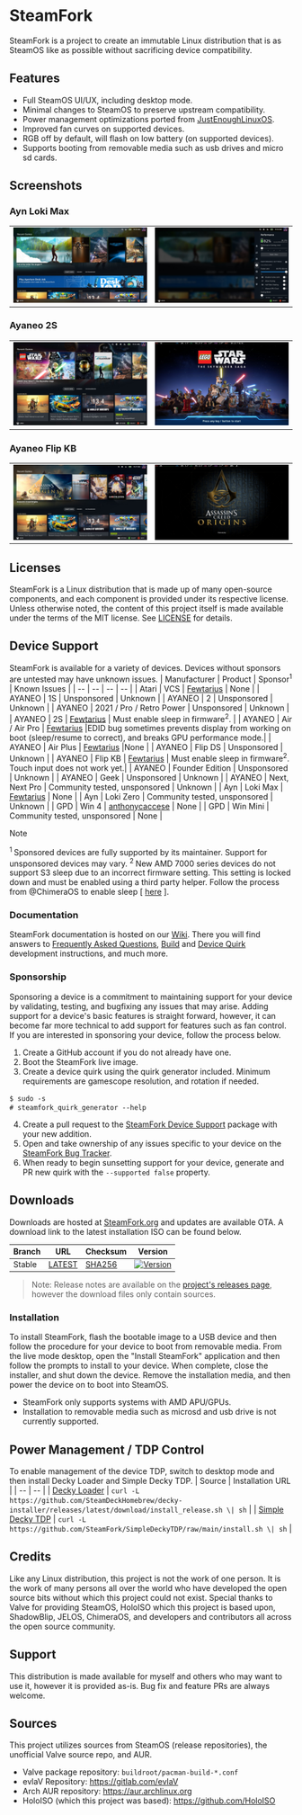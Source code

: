 # SteamFork
SteamFork is a project to create an immutable Linux distribution that is as SteamOS like as possible without sacrificing device compatibility.

## Features
* Full SteamOS UI/UX, including desktop mode.
* Minimal changes to SteamOS to preserve upstream compatibility.
* Power management optimizations ported from [JustEnoughLinuxOS](https://github.com/JustEnoughLinuxOS).
* Improved fan curves on supported devices.
* RGB off by default, will flash on low battery (on supported devices).
* Supports booting from removable media such as usb drives and micro sd cards.

## Screenshots
### Ayn Loki Max
<table>
  <tr>
    <td><img src="https://raw.githubusercontent.com/SteamFork/.github/main/profile/.images/20240525-max-1.jpg"/></td>
    <td><img src="https://raw.githubusercontent.com/SteamFork/.github/main/profile/.images/20240525-max-2.jpg"/></td>
  </tr>
</table>

### Ayaneo 2S
<table>
  <tr>
    <td><img src="https://raw.githubusercontent.com/SteamFork/.github/main/profile/.images/20240525-2s-1.jpg"/></td>
    <td><img src="https://raw.githubusercontent.com/SteamFork/.github/main/profile/.images/20240525-2s-2.jpg"/></td>
  </tr>
</table>

### Ayaneo Flip KB
<table>
  <tr>
    <td><img src="https://raw.githubusercontent.com/SteamFork/.github/main/profile/.images/20240525-flip-1.jpg"/></td>
    <td><img src="https://raw.githubusercontent.com/SteamFork/.github/main/profile/.images/20240525-flip-2.jpg"/></td>
  </tr>
</table>

## Licenses
SteamFork is a Linux distribution that is made up of many open-source components, and each component is provided under its respective license.  Unless otherwise noted, the content of this project itself is made available under the terms of the MIT license.  See [LICENSE](LICENSE) for details.

## Device Support
SteamFork is available for a variety of devices.  Devices without sponsors are untested may have unknown issues.
| Manufacturer | Product | Sponsor<sup>1</sup> | Known Issues |
| -- | -- | -- | -- |
| Atari | VCS | [Fewtarius](https://github.com/fewtarius) | None |
| AYANEO | 1S | Unsponsored | Unknown |
| AYANEO | 2 | Unsponsored | Unknown |
| AYANEO | 2021 / Pro / Retro Power | Unsponsored | Unknown |
| AYANEO | 2S | [Fewtarius](https://github.com/fewtarius) | Must enable sleep in firmware<sup>2</sup>. |
| AYANEO | Air / Air Pro | [Fewtarius](https://github.com/fewtarius) |EDID bug sometimes prevents display from working on boot (sleep/resume to correct), and breaks GPU performance mode.|
| AYANEO | Air Plus | [Fewtarius](https://github.com/fewtarius) |None |
| AYANEO | Flip DS | Unsponsored | Unknown |
| AYANEO | Flip KB | [Fewtarius](https://github.com/fewtarius) | Must enable sleep in firmware<sup>2</sup>. Touch input does not work yet.|
| AYANEO | Founder Edition | Unsponsored | Unknown |
| AYANEO | Geek | Unsponsored | Unknown |
| AYANEO | Next, Next Pro | Community tested, unsponsored | Unknown |
| Ayn | Loki Max | [Fewtarius](https://github.com/fewtarius) | None |
| Ayn | Loki Zero | Community tested, unsponsored | Unknown |
| GPD | Win 4 | [anthonycaccese](https://github.com/anthonycaccese) | None |
| GPD | Win Mini | Community tested, unsponsored | None |

> [!NOTE]
> <sup>1 </sup> Sponsored devices are fully supported by its maintainer.  Support for unsponsored devices may vary. <sup>2 </sup>New AMD 7000 series devices do not support S3 sleep due to an incorrect firmware setting.  This setting is locked down and must be enabled using a third party helper.  Follow the process from @ChimeraOS to enable sleep [ [here](https://github.com/ChimeraOS/chimeraos/wiki/Community-Guides#enabling-modern-sleep-on-7000-series-amd-hardware) ].

### Documentation
SteamFork documentation is hosted on our [Wiki](https://wiki.steamfork.org).  There you will find answers to [Frequently Asked Questions](https://wiki.steamfork.org/faqs/), [Build](https://wiki.steamfork.org/contribute/build/) and [Device Quirk](https://wiki.steamfork.org/contribute/quirks/) development instructions, and much more.

### Sponsorship
Sponsoring a device is a commitment to maintaining support for your device by validating, testing, and bugfixing any issues that may arise.  Adding support for a device's basic features is straight forward, however, it can become far more technical to add support for features such as fan control.  If you are interested in sponsoring your device, follow the process below.

1. Create a GitHub account if you do not already have one.
2. Boot the SteamFork live image.
3. Create a device quirk using the quirk generator included.  Minimum requirements are gamescope resolution, and rotation if needed.
```
$ sudo -s
# steamfork_quirk_generator --help
```
4. Create a pull request to the [SteamFork Device Support](https://github.com/SteamFork/distribution/tree/main/PKGBUILD/steamfork-device-support) package with your new addition.
5. Open and take ownership of any issues specific to your device on the [SteamFork Bug Tracker](https://github.com/SteamFork/bugtracker).
6. When ready to begin sunsetting support for your device, generate and PR new quirk with the `--supported false` property.

## Downloads 
Downloads are hosted at [SteamFork.org](https://www.steamfork.org/steamfork-images/steamfork-installer/) and updates are available OTA.  A download link to the latest installation ISO can be
 found below.

| Branch | URL | Checksum | Version |
| -- | -- | -- | -- |
| Stable | [LATEST](https://www.steamfork.org/steamfork-images/steamfork-installer/steamfork-rel-latest-x86_64.iso) | [SHA256](https://www.steamfork.org/steamfork-images/steamfork-installer/steamfork-rel-latest-x86_64.iso.sha256) | [![Version](https://img.shields.io/github/release/SteamFork/distribution.svg?color=156C9C&label=&style=flat-square)](https://github.com/SteamFork/distribution/releases/latest) |

> Note: Release notes are available on the [project's releases page](https://github.com/SteamFork/distribution/releases), however the download files only contain sources.

### Installation
To install SteamFork, flash the bootable image to a USB device and then follow the procedure for your device to boot from removable media.  From the live mode desktop, open the "Install SteamFork" application and then follow the prompts to install to your device.  When complete, close the installer, and shut down the device.  Remove the installation media, and then power the device on to boot into SteamOS.

* SteamFork only supports systems with AMD APU/GPUs.
* Installation to removable media such as microsd and usb drive is not currently supported.

## Power Management / TDP Control
To enable management of the device TDP, switch to desktop mode and then install Decky Loader and Simple Decky TDP.
| Source | Installation URL |
| -- | -- |
| [Decky Loader](https://github.com/SteamDeckHomebrew/decky-loader) | ```curl -L https://github.com/SteamDeckHomebrew/decky-installer/releases/latest/download/install_release.sh \| sh``` |
| [Simple Decky TDP](https://github.com/SteamFork/SimpleDeckyTDP) | ```curl -L https://github.com/SteamFork/SimpleDeckyTDP/raw/main/install.sh \| sh``` |

## Credits

Like any Linux distribution, this project is not the work of one person.  It is the work of many persons all over the world who have developed the open source bits without which this project could not exist.  Special thanks to Valve for providing SteamOS, HoloISO which this project is based upon, ShadowBlip, JELOS, ChimeraOS, and developers and contributors all across the open source community.

## Support
This distribution is made available for myself and others who may want to use it, however it is provided as-is.  Bug fix and feature PRs are always welcome.

## Sources
This project utilizes sources from SteamOS (release repositories), the unofficial Valve source repo, and AUR.

* Valve package repository: `buildroot/pacman-build-*.conf`
* evlaV Repository: https://gitlab.com/evlaV
* Arch AUR repository: https://aur.archlinux.org
* HoloISO (which this project was based): https://github.com/HoloISO
